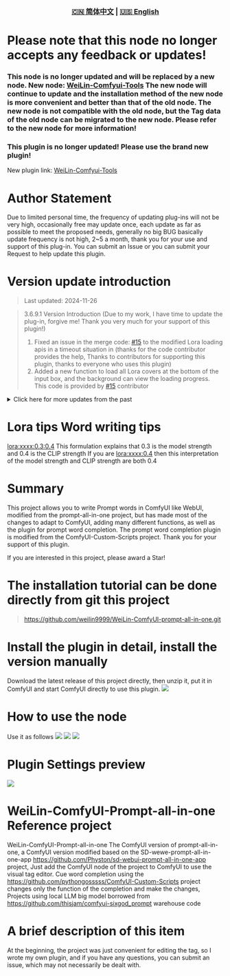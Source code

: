 <div align="center">
  
### [🇨🇳 简体中文](README.md) | [🇺🇸 English](README_EN.md)

</div>


# Please note that this node no longer accepts any feedback or updates!
### This node is no longer updated and will be replaced by a new node. New node: [WeiLin-Comfyui-Tools](https://github.com/weilin9999/WeiLin-Comfyui-Tools) The new node will continue to update and the installation method of the new node is more convenient and better than that of the old node. The new node is not compatible with the old node, but the Tag data of the old node can be migrated to the new node. Please refer to the new node for more information!

### This plugin is no longer updated! Please use the brand new plugin!
New plugin link: [WeiLin-Comfyui-Tools](https://github.com/weilin9999/WeiLin-Comfyui-Tools)

# Author Statement

Due to limited personal time, the frequency of updating plug-ins will not be very high, occasionally free may update once, each update as far as possible to meet the proposed needs, generally no big BUG basically update frequency is not high, 2~5 a month, thank you for your use and support of this plug-in. You can submit an Issue or you can submit your Request to help update this plugin.

# Version update introduction

> Last updated: 2024-11-26

> 3.6.9.1 Version Introduction (Due to my work, I have time to update the plug-in, forgive me! Thank you very much for your support of this plugin!)
>
> 1. Fixed an issue in the merge code: [#15](https://github.com/weilin9999/WeiLin-ComfyUI-prompt-all-in-one/pull/15) to the modified Lora loading apis in a timeout situation in (thanks for the code contributor provides the help, Thanks to contributors for supporting this plugin, thanks to everyone who uses this plugin)
> 2. Added a new function to load all Lora covers at the bottom of the input box, and the background can view the loading progress. This code is provided by [#15](https://github.com/weilin9999/WeiLin-ComfyUI-prompt-all-in-one/pull/15) contributor

<details>

<summary>
Click here for more updates from the past
</summary>

> 3.6.9 Version Introduction
>
> 1. Fixed known BUG: Offline translation model translation problem in API Settings, fixed

> 3.6.8 Version Introduction
>
> 1. New - Global shortcut key (Set the default to CTRL+ALT+W in ComfyUI Settings to call the global editor)
> 2. New - Floating ball hiding Settings
> 3. Modification - Settings interface optimization ADAPTS to the new UI of the new version of ComfyUI

> 3.6.5 Version Introduction
>
> 1. Fixed Issue: lora's message note is too long, the ui will be stretched and cannot see the content on the right √
> 2. Fixed Issue: tagcomplete in translation Settings could not be used, red letter popped up in the upper right corner, csv file is fine, √ can be used in webui
> 3. Fixed Issue: AttributeError: module 'ctypes' has no attribute 'windll' (Linux language judgment) √
> 4. Fixed the feature: Update will no longer overwrite added Tag information √
> 5. Added the function of shortcut calling the global window
> 6. Added function: Global Paste board preview

> 3.6.1 Version Introduction
>
> 1. Fixed known bugs
> 2. New - In Global Mode, you can enable the Paste board mode. In this mode, you can click any input box in the node to pop up the paste board in global mode
> 3. Fix the -String return string issue

> Version 3.5.0 Introduction
>
> 0. Because the warehouse uploaded some very large files before, 2024-8-16 warehouse was emptied, so the previous version of the warehouse was deleted in order to reduce the size of the warehouse
> 1. Fixed known bugs
> 2. Modified - Restores the functions of the previous version and supports more node collocation
> 3. New - Added the use of local LLM model to help you continue writing prompts

> Version 3.0.0 Introduction
>
> 1. Fixed known bugs
> 2. New -Tag Add, delete, and modify functions
> 3. New - Open the window mode. You can drag the right corner of the window at will to adjust the window size for use in ComfyUI
> 4. Add -Lora viewer. There is a prompt button in the upper right corner of the Lora card to view Lora information and synchronize C station and set the functions of Lora cover
> 5. The new -Lora prompt words are specially adapted to ComfyUI model strength and CLIP strength regulator

> 2.4.0 Version</br>1. Fixed the BUG of prompt word completion </br>2. The NSFW prompt glossary is added only in Chinese </br>3. Added automatic loading of Lora prompt words. You only need to add Lora in PromptUI, which is the same as that in WebUI </br>4. In the setting of ComfyUI, you can change the "Off" button of PromptUI to the right

> 2.3.0 Version</br>1. Added prompt word completion

> 2.2.0 Version </br>1. Fixed known bug</br>2. Updated with new features: Global Prompt UI, Enlarge Window function

</details>

# Lora tips Word writing tips

<lora:xxxx:0.3:0.4> This formulation explains that 0.3 is the model strength and 0.4 is the CLIP strength
If you are <lora:xxxx:0.4> then this interpretation of the model strength and CLIP strength are both 0.4

# Summary

This project allows you to write Prompt words in ComfyUI like WebUI, modified from the prompt-all-in-one project, but has made most of the changes to adapt to ComfyUI, adding many different functions, as well as the plugin for prompt word completion. The prompt word completion plugin is modified from the ComfyUI-Custom-Scripts project. Thank you for your support of this plugin.

If you are interested in this project, please award a Star!

# The installation tutorial can be done directly from git this project

> https://github.com/weilin9999/WeiLin-ComfyUI-prompt-all-in-one.git

# Install the plugin in detail, install the version manually

Download the latest release of this project directly, then unzip it, put it in ComfyUI and start ComfyUI directly to use this plugin.
![](https://github.com/weilin9999/WeiLin-ComfyUI-prompt-all-in-one/blob/master/step/1.png)

# How to use the node

Use it as follows
![](https://github.com/weilin9999/WeiLin-ComfyUI-prompt-all-in-one/blob/master/step/2.png)
![](https://github.com/weilin9999/WeiLin-ComfyUI-prompt-all-in-one/blob/master/step/3.png)
![](https://github.com/weilin9999/WeiLin-ComfyUI-prompt-all-in-one/blob/master/step/4.png)

# Plugin Settings preview

![](https://github.com/weilin9999/WeiLin-ComfyUI-prompt-all-in-one/blob/master/step/5.png)

# WeiLin-ComfyUI-Prompt-all-in-one Reference project

WeiLin-ComfyUI-Prompt-all-in-one The ComfyUI version of prompt-all-in-one, a ComfyUI version modified based on the SD-wewe-prompt-all-in-one-app https://github.com/Physton/sd-webui-prompt-all-in-one-app project, Just add the ComfyUI node of the project to ComfyUI to use the visual tag editor. Cue word completion using the https://github.com/pythongosssss/ComfyUI-Custom-Scripts project changes only the function of the completion and make the changes, Projects using local LLM big model borrowed from https://github.com/thisjam/comfyui-sixgod_prompt warehouse code

# A brief description of this item

At the beginning, the project was just convenient for editing the tag, so I wrote my own plugin, and if you have any questions, you can submit an issue, which may not necessarily be dealt with.
